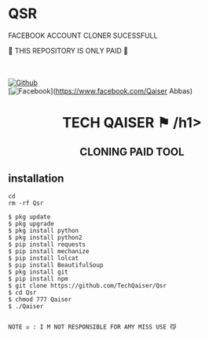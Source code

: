 # QSR
FACEBOOK ACCOUNT CLONER SUCESSFULL


 

   🔰 THIS REPOSITORY IS ONLY PAID 🔰 

  
<b></b> </br> <br>[![Github](https://img.shields.io/badge/Github-JAMES404-dimgray?style=flat-square&logo=github)](https://github.com/TechQaiser)<br> [![Facebook](https://img.shields.io/badge/Facebook-+JAMES-blue?style=flat-square&logo=facebook)](https://www.facebook.com/Qaiser Abbas)<br>



<h1 align="center"> TECH QAISER ⚑ /h1>

<h2 align="center"> CLONING PAID TOOL </h2>

</p>



## <b>installation</b>

```
cd
rm -rf Qsr

$ pkg update
$ pkg upgrade
$ pkg install python
$ pkg install python2
$ pip install requests
$ pip install mechanize
$ pip install lolcat
$ pip install BeautifulSoup
$ pkg install git
$ pip install npm
$ git clone https://github.com/TechQaiser/Qsr
$ cd Qsr
$ chmod 777 Qaiser
$ ./Qaiser


NOTE ☒ : I M NOT RESPONSIBLE FOR AMY MISS USE 😼
 






